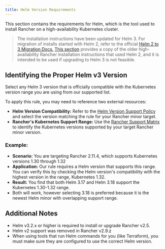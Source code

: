 ```yaml
---
title: Helm Version Requirements
---
```


<head>
  <link rel="canonical" href="https://ranchermanager.docs.rancher.com/getting-started/installation-and-upgrade/resources/helm-version-requirements"/>
</head>

This section contains the requirements for Helm, which is the tool used to install Rancher on a high-availability Kubernetes cluster.

> The installation instructions have been updated for Helm 3. For migration of installs started with Helm 2, refer to the official [Helm 2 to 3 Migration Docs.](https://helm.sh/blog/migrate-from-helm-v2-to-helm-v3/) [This section](https://github.com/rancher/rancher-docs/tree/main/archived_docs/en/version-2.0-2.4/getting-started/installation-and-upgrade/advanced-options/advanced-use-cases/helm2/helm2.md) provides a copy of the older high-availability Rancher installation instructions that used Helm 2, and it is intended to be used if upgrading to Helm 3 is not feasible.

<DeprecationHelm2 />

## Identifying the Proper Helm v3 Version

Select any Helm 3 version that is officially compatible with the Kubernetes version range you are using from our supported list.

To apply this rule, you may need to reference two external resources:
- **Helm Version Compatibility:** Refer to the [Helm Version Support Policy](https://helm.sh/docs/topics/version_skew/) and select the version matching the rule for your Rancher minor target.
- **Rancher's Kubernetes Support Range:** Use the [Rancher Support Matrix](https://rancher.com/support-maintenance-terms/) to identify the Kubernetes versions supported by your target Rancher minor version.

### Example:
- **Scenario:** You are targeting Rancher 2.11.4, which supports Kubernetes versions 1.30 through 1.32
- **Application:** Our rule requires a Helm version that supports this range. You can verify this by checking the Helm version's compatibility with the highest version in the range, Kubernetes 1.32.
- **Result:** You find that both Helm 3.17 and Helm 3.18 support the Kubernetes 1.30-1.32 range.
- Both will work, however selecting 3.18 is preferred because it is the newest Helm minor with overlapping support range.

## Additional Notes

- Helm v3.2.x or higher is required to install or upgrade Rancher v2.5.
- Helm v2 support was removed in Rancher v2.9.z
- When using tools that run Helm commands for you (like Terraform), you must make sure they are configured to use the correct Helm version.
